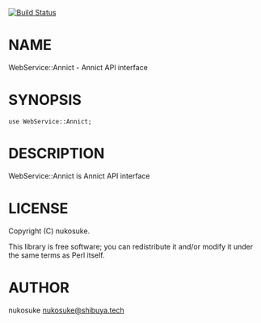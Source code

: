 [![Build Status](https://travis-ci.org/nukosuke/p5-webservice-annict.svg?branch=master)](https://travis-ci.org/nukosuke/p5-webservice-annict)
# NAME

WebService::Annict - Annict API interface

# SYNOPSIS

    use WebService::Annict;

# DESCRIPTION

WebService::Annict is Annict API interface

# LICENSE

Copyright (C) nukosuke.

This library is free software; you can redistribute it and/or modify
it under the same terms as Perl itself.

# AUTHOR

nukosuke <nukosuke@shibuya.tech>
